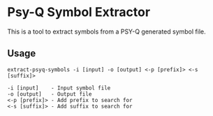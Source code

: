 # Psy-Q Symbol Extractor

This is a tool to extract symbols from a PSY-Q generated symbol file.

## Usage

    extract-psyq-symbols -i [input] -o [output] <-p [prefix]> <-s [suffix]>

    -i [input]    - Input symbol file
    -o [output]   - Output file
    <-p [prefix]> - Add prefix to search for
    <-s [suffix]> - Add suffix to search for

